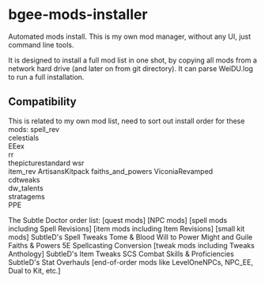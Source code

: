 # bgee-mods-installer

Automated mods install.
This is my own mod manager, without any UI, just command line tools.

It is designed to install a full mod list in one shot, by copying all mods from a network hard drive (and later on from git directory).
It can parse WeiDU.log to run a full installation.

## Compatibility

This is related to my own mod list, need to sort out install order for these mods:
spell_rev         
celestials        
EEex              
rr                
thepicturestandard
wsr               
item_rev
ArtisansKitpack
faiths_and_powers 
ViconiaRevamped   
cdtweaks          
dw_talents        
stratagems        
PPE               

The Subtle Doctor order list:
[quest mods]
[NPC mods]
[spell mods including Spell Revisions]
[item mods including Item Revisions]
[small kit mods]
SubtleD's Spell Tweaks
Tome & Blood
Will to Power
Might and Guile
Faiths & Powers
5E Spellcasting Conversion
[tweak mods including Tweaks Anthology]
SubtleD's Item Tweaks
SCS
Combat Skills & Proficiencies
SubtleD's Stat Overhauls
[end-of-order mods like LevelOneNPCs, NPC_EE, Dual to Kit, etc.]